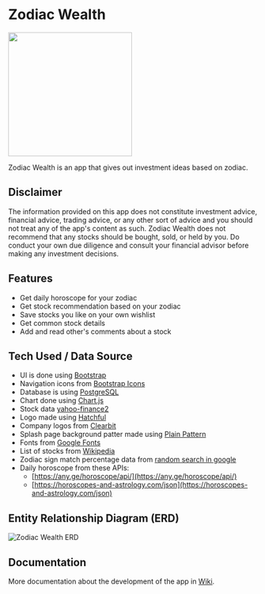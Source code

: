 # Zodiac Wealth
<img src="https://user-images.githubusercontent.com/17814490/164056399-82eed53b-6f78-4e5d-8fc8-dda3b2080295.png" width=250 />

Zodiac Wealth is an app that gives out investment ideas based on zodiac.

## Disclaimer
The information provided on this app does not constitute investment advice, financial advice, trading advice, or any other sort of advice and you should not treat any of the app's content as such. Zodiac Wealth does not recommend that any stocks should be bought, sold, or held by you. Do conduct your own due diligence and consult your financial advisor before making any investment decisions.

## Features
- Get daily horoscope for your zodiac
- Get stock recommendation based on your zodiac
- Save stocks you like on your own wishlist
- Get common stock details
- Add and read other's comments about a stock

## Tech Used / Data Source
- UI is done using [Bootstrap](https://getbootstrap.com/)
- Navigation icons from [Bootstrap Icons](https://icons.getbootstrap.com/)
- Database is using [PostgreSQL](https://www.postgresql.org/)
- Chart done using [Chart.js](https://www.chartjs.org/)
- Stock data [yahoo-finance2](https://www.npmjs.com/package/yahoo-finance2)
- Logo made using [Hatchful](https://hatchful.shopify.com/)
- Company logos from [Clearbit](https://logo.clearbit.com)
- Splash page background patter made using [Plain Pattern](http://www.kennethcachia.com/plain-pattern/)
- Fonts from [Google Fonts](https://fonts.google.com/share?selection.family=Assistant) 
- List of stocks from [Wikipedia](https://en.wikipedia.org/wiki/List_of_S%26P_500_companies) 
- Zodiac sign match percentage data from [random search in google](http://lifescienceglobal.com/social/29-dating-23/zodiac-signs-dates-love-compatibility.php)
- Daily horoscope from these APIs:
  - [https://any.ge/horoscope/api/](https://any.ge/horoscope/api/)
  - [https://horoscopes-and-astrology.com/json](https://horoscopes-and-astrology.com/json)

## Entity Relationship Diagram (ERD)
![Zodiac Wealth ERD](https://user-images.githubusercontent.com/17814490/164978387-833dab0d-d118-419b-b90f-6d1fab9ceb52.png)

## Documentation
More documentation about the development of the app in [Wiki](https://github.com/hertantoirawan/zodiac-wealth/wiki).

